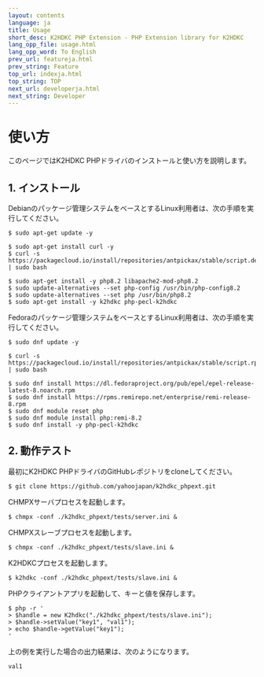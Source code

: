 ```yaml
---
layout: contents
language: ja
title: Usage
short_desc: K2HDKC PHP Extension - PHP Extension library for K2HDKC
lang_opp_file: usage.html
lang_opp_word: To English
prev_url: featureja.html
prev_string: Feature
top_url: indexja.html
top_string: TOP
next_url: developerja.html
next_string: Developer
---
```


# 使い方
このページではK2HDKC PHPドライバのインストールと使い方を説明します。

## 1. インストール
Debianのパッケージ管理システムをベースとするLinux利用者は、次の手順を実行してください。

```
$ sudo apt-get update -y

$ sudo apt-get install curl -y
$ curl -s https://packagecloud.io/install/repositories/antpickax/stable/script.deb.sh | sudo bash

$ sudo apt-get install -y php8.2 libapache2-mod-php8.2
$ sudo update-alternatives --set php-config /usr/bin/php-config8.2
$ sudo update-alternatives --set php /usr/bin/php8.2
$ sudo apt-get install -y k2hdkc php-pecl-k2hdkc
```

Fedoraのパッケージ管理システムをベースとするLinux利用者は、次の手順を実行してください。
```
$ sudo dnf update -y

$ curl -s https://packagecloud.io/install/repositories/antpickax/stable/script.rpm.sh | sudo bash

$ sudo dnf install https://dl.fedoraproject.org/pub/epel/epel-release-latest-8.noarch.rpm
$ sudo dnf install https://rpms.remirepo.net/enterprise/remi-release-8.rpm
$ sudo dnf module reset php
$ sudo dnf module install php:remi-8.2
$ sudo dnf install -y php-pecl-k2hdkc
```


## 2. 動作テスト

最初にK2HDKC PHPドライバのGitHubレポジトリをcloneしてください。

```
$ git clone https://github.com/yahoojapan/k2hdkc_phpext.git
```

CHMPXサーバプロセスを起動します。
```
$ chmpx -conf ./k2hdkc_phpext/tests/server.ini &
```

CHMPXスレーブプロセスを起動します。
```
$ chmpx -conf ./k2hdkc_phpext/tests/slave.ini &
```

K2HDKCプロセスを起動します。
```
$ k2hdkc -conf ./k2hdkc_phpext/tests/slave.ini &
```

PHPクライアントアプリを起動して、キーと値を保存します。
```
$ php -r '
> $handle = new K2hdkc("./k2hdkc_phpext/tests/slave.ini");
> $handle->setValue("key1", "val1");
> echo $handle->getValue("key1");
'
```

上の例を実行した場合の出力結果は、次のようになります。
```
val1
```

